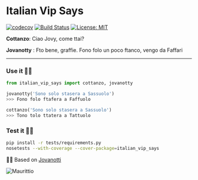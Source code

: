# Italian Vip Says
[![codecov](https://codecov.io/gh/Owanesh/italian-vip-says/branch/master/graph/badge.svg)](https://codecov.io/gh/Owanesh/italian-vip-says) 
[![Build Status](https://travis-ci.org/Owanesh/italian-vip-says.svg?branch=master)](https://travis-ci.org/Owanesh/italian-vip-says) 
[![License: MIT](https://img.shields.io/badge/License-MIT-blue.svg)](https://github.com/Owanesh/italian-vip-says/blob/master/LICENSE)


**Cottanzo**: Ciao Jovy, come ttai?

**Jovanotty** : Fto bene, graffie. Fono folo un poco ftanco, vengo da Faffari

* * *

### Use it ✌🏻
```py
from italian_vip_says import cottanzo, jovanotty

jovanotty('Sono solo stasera a Sassuolo')
>>> Fono folo ftafera a Faffuolo

cottanzo('Sono solo stasera a Sassuolo')
>>> Tono tolo ttatera a Tattuolo

```


### Test it 💪🏻
```sh
pip install -r tests/requirements.py
nosetests --with-coverage --cover-package=italian_vip_says

```


🙏🏻 Based on [Jovanotti](https://github.com/dottorblaster/jovanotti "dottorblaster rulez")


![Maurittio](https://media.tenor.com/images/94585f8a56f4adaee5c1fc8434b86acc/tenor.gif)
